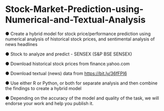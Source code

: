 # Stock-Market-Prediction-using-Numerical-and-Textual-Analysis


● Create a hybrid model for stock price/performance prediction using
numerical analysis of historical stock prices, and sentimental analysis
of news headlines

● Stock to analyze and predict - SENSEX (S&P BSE SENSEX)

● Download historical stock prices from finance.yahoo.com

● Download textual (news) data from https://bit.ly/36fFPI6

● Use either R or Python, or both for separate analysis and then
combine the findings to create a hybrid model

● Depending on the accuracy of the model and quality of the task, we
will endorse your work and help you publish it.
